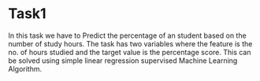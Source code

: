 # Task1
In this task we have to Predict the percentage of an student based on the number of study hours. The task has two variables where the feature is the no. of hours studied and the target value is the percentage score. This can be solved using simple linear regression supervised Machine Learning Algorithm.
